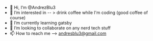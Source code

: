 - 👋 Hi, I’m @AndrezBlu3
- 👀 I’m interested in -- > drink coffee while I'm coding (good coffee of course)
- 🌱 I’m currently learning gatsby
- 💞️ I’m looking to collaborate on any nerd tech stuff
- 📫 How to reach me --> andresblu3@gmail.com
